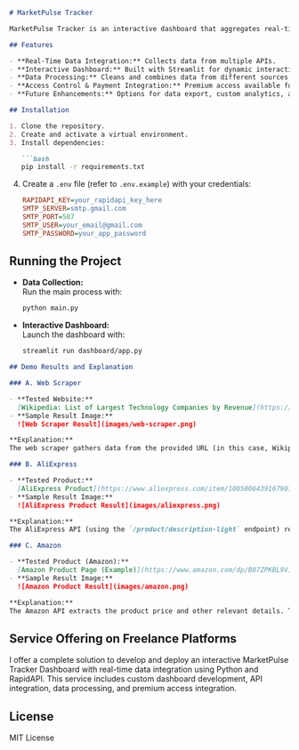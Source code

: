 ```markdown
# MarketPulse Tracker

MarketPulse Tracker is an interactive dashboard that aggregates real-time market data from multiple APIs, including a web scraper, AliExpress, and Amazon. The premium version provides exclusive insights for just $5.

## Features

- **Real-Time Data Integration:** Collects data from multiple APIs.
- **Interactive Dashboard:** Built with Streamlit for dynamic interaction.
- **Data Processing:** Cleans and combines data from different sources.
- **Access Control & Payment Integration:** Premium access available for $5.
- **Future Enhancements:** Options for data export, custom analytics, and subscription-based updates.

## Installation

1. Clone the repository.
2. Create and activate a virtual environment.
3. Install dependencies:

   ```bash
   pip install -r requirements.txt
   ```

4. Create a `.env` file (refer to `.env.example`) with your credentials:

   ```ini
   RAPIDAPI_KEY=your_rapidapi_key_here
   SMTP_SERVER=smtp.gmail.com
   SMTP_PORT=587
   SMTP_USER=your_email@gmail.com
   SMTP_PASSWORD=your_app_password
   ```

## Running the Project

- **Data Collection:**  
  Run the main process with:

  ```bash
  python main.py
  ```

- **Interactive Dashboard:**  
  Launch the dashboard with:

  ```bash
  streamlit run dashboard/app.py
  ```

```markdown
## Demo Results and Explanation

### A. Web Scraper

- **Tested Website:**  
  [Wikipedia: List of Largest Technology Companies by Revenue](https://en.wikipedia.org/wiki/List_of_largest_technology_companies_by_revenue)
- **Sample Result Image:**  
  ![Web Scraper Result](images/web-scraper.png)

**Explanation:**  
The web scraper gathers data from the provided URL (in this case, Wikipedia) and extracts information such as the title, which is used as a fallback if the Amazon API does not return a title. The raw JSON data can be expanded and viewed in the dashboard.

### B. AliExpress

- **Tested Product:**  
  [AliExpress Product](https://www.aliexpress.com/item/1005006439167901.html)
- **Sample Result Image:**  
  ![AliExpress Product Result](images/aliexpress.png)

**Explanation:**  
The AliExpress API (using the `/product/description-light` endpoint) returns product details including description, image, media, stock, and quantity. Note that this endpoint does not return the price.

### C. Amazon

- **Tested Product (Amazon):**  
  [Amazon Product Page (Example)](https://www.amazon.com/dp/B07ZPKBL9V)
- **Sample Result Image:**  
  ![Amazon Product Result](images/amazon.png)

**Explanation:**  
The Amazon API extracts the product price and other relevant details. The price is processed to remove currency symbols and converted into a numeric value, which is used to generate a price comparison chart if available.
```

## Service Offering on Freelance Platforms

I offer a complete solution to develop and deploy an interactive MarketPulse Tracker Dashboard with real-time data integration using Python and RapidAPI. This service includes custom dashboard development, API integration, data processing, and premium access integration.

## License

MIT License